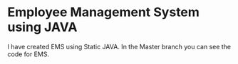 # Employee Management System using JAVA
I have created EMS using Static JAVA. In the Master branch you can see the code for EMS.
